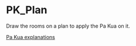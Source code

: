 # PK_Plan
Draw the rooms on a plan to apply the Pa Kua on it.

[Pa Kua explanations](https://www.fengshui.net/wiki/pa-kua/)
